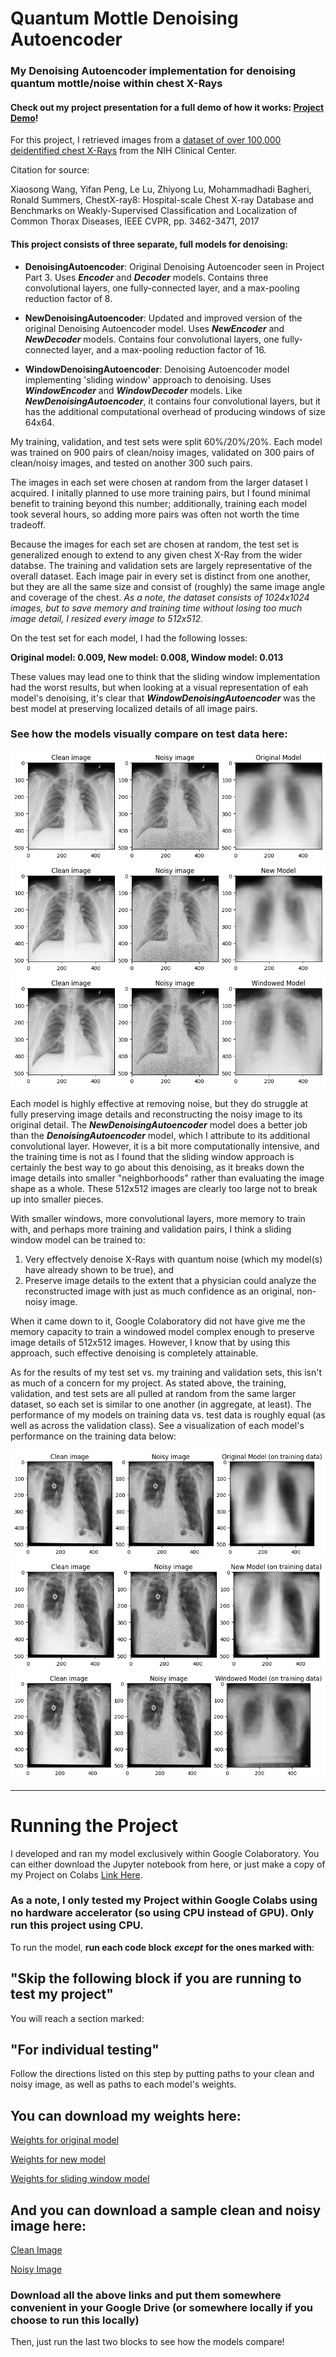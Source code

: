 # Quantum Mottle Denoising Autoencoder

### My Denoising Autoencoder implementation for denoising quantum mottle/noise within chest X-Rays

#### Check out my project presentation for a full demo of how it works: [Project Demo](https://docs.google.com/presentation/d/1ib7q1B89Eghb0NEJpJqkWFSf9YPsaxEV6iwQT6AHKhQ/edit?usp=sharing)!

For this project, I retrieved images from a [dataset of over 100,000 deidentified chest X-Rays](https://nihcc.app.box.com/v/ChestXray-NIHCC) from the NIH Clinical Center.

Citation for source:

Xiaosong Wang, Yifan Peng, Le Lu, Zhiyong Lu, Mohammadhadi Bagheri, Ronald Summers, ChestX-ray8: Hospital-scale Chest X-ray Database and Benchmarks on Weakly-Supervised Classification and Localization of Common Thorax Diseases, IEEE CVPR, pp. 3462-3471, 2017

#### This project consists of three separate, full models for denoising:
 - **DenoisingAutoencoder**: Original Denoising Autoencoder seen in Project Part 3. Uses ***Encoder*** and ***Decoder*** models. Contains three convolutional layers, one fully-connected layer, and a max-pooling reduction factor of 8.

 - **NewDenoisingAutoencoder**: Updated and improved version of the original Denoising Autoencoder model. Uses ***NewEncoder*** and ***NewDecoder*** models. Contains four convolutional layers, one fully-connected layer, and a max-pooling reduction factor of 16.

 - **WindowDenoisingAutoencoder**: Denoising Autoencoder model implementing 'sliding window' approach to denoising. Uses ***WindowEncoder*** and ***WindowDecoder*** models. Like ***NewDenoisingAutoencoder***, it contains four convolutional layers, but it has the additional computational overhead of producing windows of size 64x64.
 
My training, validation, and test sets were split 60%/20%/20%. Each model was trained on 900 pairs of clean/noisy images, validated on 300 pairs of clean/noisy images, and tested on another 300 such pairs. 

The images in each set were chosen at random from the larger dataset I acquired. I initally planned to use more training pairs, but I found minimal benefit to training beyond this number; additionally, training each model took several hours, so adding more pairs was often not worth the time tradeoff. 

Because the images for each set are chosen at random, the test set is generalized enough to extend to any given chest X-Ray from the wider databse. The training and validation sets are largely representative of the overall dataset. Each image pair in every set is distinct from one another, but they are all the same size and consist of (roughly) the same image angle and coverage of the chest.
*As a note, the dataset consists of 1024x1024 images, but to save memory and training time without losing too much image detail, I resized every image to 512x512.*

On the test set for each model, I had the following losses:

**Original model: 0.009, New model: 0.008, Window model: 0.013**

These values may lead one to think that the sliding window implementation had the worst results, but when looking at a visual representation of eah model's denoising, it's clear that ***WindowDenoisingAutoencoder*** was the best model at preserving localized details of all image pairs. 
 
### See how the models visually compare on test data here:
![Images of the clean (original), noisy (with quantum noise), and cleaned X-Rays after running through original model](/OriginalModel.png "Original model output on Test Data")
![Images of the clean (original), noisy (with quantum noise), and cleaned X-Rays after running through new model](/NewModel.png "New model output on Test Data")
![Images of the clean (original), noisy (with quantum noise), and cleaned X-Rays after running through sliding window model](/WindowModel.png "Window model output on Test Data")

Each model is highly effective at removing noise, but they do struggle at fully preserving image details and reconstructing the noisy image to its original detail. The ***NewDenoisingAutoencoder*** model does a better job than the ***DenoisingAutoencoder*** model, which I attribute to its additional convolutional layer. However, it is a bit more computationally intensive, and the training time is not as I found that the sliding window approach is certainly the best way to go about this denoising, as it breaks down the image details into smaller "neighborhoods" rather than evaluating the image shape as a whole. These 512x512 images are clearly too large not to break up into smaller pieces. 

With smaller windows, more convolutional layers, more memory to train with, and perhaps more training and validation pairs, I think a sliding window model can be trained to: 
1. Very effectvely denoise X-Rays with quantum noise (which my model(s) have already shown to be true), and 
2. Preserve image details to the extent that a physician could analyze the reconstructed image with just as much confidence as an original, non-noisy image.

When it came down to it, Google Colaboratory did not have give me the memory capacity to train a windowed model complex enough to preserve image details of 512x512 images. However, I know that by using this approach, such effective denoising is completely attainable.

As for the results of my test set vs. my training and validation sets, this isn't as much of a concern for my project. As stated above, the training, validation, and test sets are all pulled at random from the same larger dataset, so each set is similar to one another (in aggregate, at least). The performance of my models on training data vs. test data is roughly equal (as well as across the validation class). See a visualization of each model's performance on the training data below:

![Images of the clean (original), noisy (with quantum noise), and cleaned X-Rays from training data after running through original model](/TrainOriginalModel.png "Original model output on Training Data")
![Images of the clean (original), noisy (with quantum noise), and cleaned X-Rays from training data after running through new model](/TrainNewModel.png "New model output on Training Data")
![Images of the clean (original), noisy (with quantum noise), and cleaned X-Rays from training data after running through sliding window model](/TrainWindowModel.png "Window model output on Training Data")

---------------------------------------------------------
# Running the Project
I developed and ran my model exclusively within Google Colaboratory. You can either download the Jupyter notebook from here, or just make a copy of my Project on Colabs [Link Here](https://colab.research.google.com/drive/1yNGDgLccqtCsBuoVYbiwM-LXXFNCwLX6?usp=sharing).

### As a note, I only tested my Project within Google Colabs using no hardware accelerator (so using CPU instead of GPU). **Only run this project using CPU**.

To run the model, **run each code block** ***except*** **for the ones marked with**:

## "**Skip the following block if you are running to test my project**"

You will reach a section marked:

## "For individual testing"

Follow the directions listed on this step by putting paths to your clean and noisy image, as well as paths to each model's weights. 

## You can download my weights here:

[Weights for original model](https://drive.google.com/file/d/1cGIv0qslL-fzNQ_y7yj6UtJYGFbmKKTz/view?usp=share_link)

[Weights for new model](https://drive.google.com/file/d/19LiFFDfQQp8xhOBuL_I_QDjyr2Hhwzb3/view?usp=share_link)

[Weights for sliding window model](https://drive.google.com/file/d/1RTQ4mP4T16mqsfu4ddjdiZNA7U_qRA5I/view?usp=share_link)

## And you can download a sample clean and noisy image here:

[Clean Image](https://drive.google.com/file/d/1M3ZCEfoikS6eLSiowyN9t3vV6Gtnn74r/view?usp=share_link)

[Noisy Image](https://drive.google.com/file/d/1RYBhDouNPmAVKpGuBBnEWeE6mVfRdnN-/view?usp=share_link)

### Download all the above links and put them somewhere convenient in your Google Drive (or somewhere locally if you choose to run this locally)

Then, just run the last two blocks to see how the models compare!
